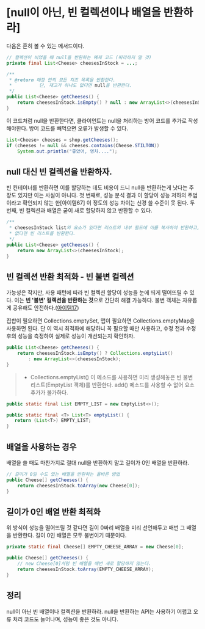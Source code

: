 # [null이 아닌, 빈 컬렉션이나 배열을 반환하라]

다음은 흔히 볼 수 있는 메서드이다.
```JAVA
// 컬렉션이 비었을 때 null을 반환하는 예제 코드 (따라하지 말 것)
private final List<Cheese> cheesesInStock = ...;

/**
 * @return 매장 안의 모든 치즈 목록을 반환한다.
 *          단, 재고가 하나도 없다면 null을 반환한다.
 */
public List<Cheese> getCheeses() {
    return cheesesInStock.isEmpty() ? null : new ArrayList<>(cheesesInStock);
}
```

이 코드처럼 null을 반환한다면, 클라이언트는 null을 처리하는 방어 코드를 추가로 작성해야한다. 방어 코드를 빼먹으면 오류가 발생할 수 있다.

```JAVA
List<Cheese> cheeses = shop.getCheeses();
if (cheeses != null && cheeses.contains(Cheese.STILTON))
    System.out.println("좋았어, 영차....");
```

## null 대신 빈 컬렉션을 반환하자.
빈 컨테이너를 반환하면 이를 할당하는 데도 비용이 드니 null을 반환하는게 낫다는 주장도 있지만 이는 사실이 아니다. 첫 번째로, 성능 분석 결과 이 할당이 성능 저하의 주범이라고 확인되지 않는 한[아이템67] 이 정도의 성능 차이는 신경 쓸 수준이 못 된다. 두 번째, 빈 컬렉션과 배열은 굳이 새로 할당하지 않고 반환할 수 있다. 
```JAVA
/**
 * cheesesInStock list의 요소가 있다면 리스트의 내부 필드에 이를 복사하여 반환하고, 
 * 없다면 빈 리스트를 반환한다.
 */
public List<Cheese> getCheeses() {
    return new ArrayList<>(cheesesInStock);
}
```

## 빈 컬렉션 반환 최적화 - 빈 불변 컬렉션
가능성은 작지만, 사용 패턴에 따라 빈 컬렉션 할당이 성능을 눈에 띄게 떨어뜨릴 수 있다. 이는 **빈 '불변' 컬렉션을 반환하는 것**으로 간단히 해결 가능하다. 불변 객체는 자유롭게 공유해도 안전하다.([아이템17](04장/아이템_17/변경_가능성을_최소화하라.md))  

집합이 필요하면 Collections.emptySet, 맵이 필요하면 Collections.emptyMap을 사용하면 된다. 단 이 역시 최적화에 해당하니 꼭 필요할 때만 사용하고, 수정 전과 수정후의 성능을 측정하여 실제로 성능이 개선되는지 확인하자.

```JAVA
public List<Cheese> getCheeses() {
    return cheesesInStock.isEmpty() ? Collections.emptyList()
        : new ArrayList<>(cheesesInStock);
}
```
> * Collections.emptyList()
> 이 메소드를 사용하면 미리 생성해놓은 빈 불변 리스트(EmptyList 객체)를 반환한다. add() 메소드를 사용할 수 없어 요소 추가가 불가하다.
>
 ```JAVA
public static final List EMPTY_LIST = new EmptyList<>();

public static final <T> List<T> emptyList() {
    return (List<T>) EMPTY_LIST;
}
```

## 배열을 사용하는 경우
배열을 쓸 때도 마찬가지로 절대 null을 반환하지 말고 길이가 0인 배열을 반환하라. 
```JAVA
// 길이가 0일 수도 있는 배열을 반환하는 올바른 방법
public Cheese[] getCheeses() {
    return cheesesInStock.toArray(new Cheese[0]);
}
```

## 길이가 0인 배열 반환 최적화
위 방식이 성능을 떨어뜨릴 것 같다면 길이 0짜리 배열을 미리 선언해두고 매번 그 배열을 반환한다. 길이 0인 배열은 모두 불변이기 때문이다.
```JAVA
private static final Cheese[] EMPTY_CHEESE_ARRAY = new Cheese[0];

public Cheese[] getCheeses() {
    // new Cheese[0]처럼 빈 배열을 매번 새로 할당하지 않는다.
    return cheesesInStock.toArray(EMPTY_CHEESE_ARRAY);
}
```

## 정리
null이 아닌 빈 배열이나 컬렉션을 반환하라. null을 반환하는 API는 사용하기 어렵고 오류 처리 코드도 늘어나며, 성능이 좋은 것도 아니다.